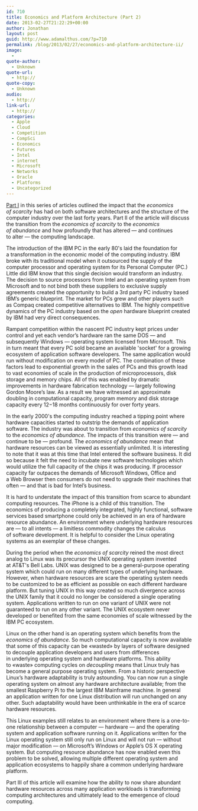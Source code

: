 ```yaml
---
id: 710
title: Economics and Platform Architecture (Part 2)
date: 2013-02-27T21:22:29+00:00
author: Jonathan
layout: post
guid: http://www.adamalthus.com/?p=710
permalink: /blog/2013/02/27/economics-and-platform-architecture-ii/
image:
  -
quote-author:
  - Unknown
quote-url:
  - http://
quote-copy:
  - Unknown
audio:
  - http://
link-url:
  - http://
categories:
  - Apple
  - Cloud
  - Competition
  - CompSci
  - Economics
  - Futures
  - Intel
  - internet
  - Microsoft
  - Networks
  - Oracle
  - Platforms
  - Uncategorized
---
```

[Part I](http://www.adamalthus.com/blog/2013/02/27/economics-and-platform-architecture-i/) in&nbsp;this series of&nbsp;articles outlined the impact that the _economics of&nbsp;scarcity_ has had on&nbsp;both software architectures and the structure of&nbsp;the computer industry over the last forty years. Part&nbsp;II of&nbsp;the article will discuss the transition from the _economics of&nbsp;scarcity_ to&nbsp;the _economics of&nbsp;abundance_ and how profoundly that has altered&nbsp;&mdash; and continues to&nbsp;alter&nbsp;&mdash; the computing landscape.<!--more-->

The introduction of&nbsp;the IBM&nbsp;PC in&nbsp;the early 80's laid the foundation for a&nbsp;transformation in&nbsp;the economic model of&nbsp;the computing industry. IBM broke with its traditional model when it&nbsp;outsourced the supply of&nbsp;the computer processor and operating system for its Personal Computer (PC.) Little did IBM know that this single decision would transform an&nbsp;industry. The decision to&nbsp;source processors from Intel and an&nbsp;operating system from Microsoft and to&nbsp;not bind both these suppliers to&nbsp;exclusive supply agreements created the opportunity to&nbsp;build a&nbsp;3rd party&nbsp;PC industry based IBM&rsquo;s generic blueprint. The market for PCs grew and other players such as&nbsp;Compaq created competitive alternatives to&nbsp;IBM. The highly competitive dynamics of&nbsp;the&nbsp;PC industry based on&nbsp;the _open_ hardware blueprint created by&nbsp;IBM had very direct consequences.

Rampant competition within the nascent&nbsp;PC industry kept prices under control and yet each vendor&rsquo;s hardware ran the same DOS&nbsp;&mdash; and subsequently Windows&nbsp;&mdash; operating system licensed from Microsoft. This in&nbsp;turn meant that every&nbsp;PC sold became an&nbsp;available 'socket' for a&nbsp;growing ecosystem of&nbsp;application software developers. The same application would run without modification on&nbsp;every model of&nbsp;PC. The combination of&nbsp;these factors lead to&nbsp;exponential growth in&nbsp;the sales of&nbsp;PCs and this growth lead to&nbsp;vast economies of&nbsp;scale in&nbsp;the production of&nbsp;microprocessors, disk storage and memory chips. All of&nbsp;this was enabled by&nbsp;dramatic improvements in&nbsp;hardware fabrication technology&nbsp;&mdash; largely following Gordon Moore&rsquo;s law. As&nbsp;a&nbsp;result we&nbsp;have witnessed an&nbsp;approximate doubling in&nbsp;computational capacity, program memory and disk storage capacity every 12&minus;18 months continuously for over forty years.

In&nbsp;the early 2000's the computing industry reached a&nbsp;tipping point where hardware capacities started to&nbsp;outstrip the demands of&nbsp;application software. The industry was about to&nbsp;transition from _economics of&nbsp;scarcity_ to&nbsp;the _economics of&nbsp;abundance._ The impacts of&nbsp;this transition were&nbsp;&mdash; and continue to&nbsp;be&nbsp;&mdash; profound. The _economics of&nbsp;abundance_ mean that hardware resources can be&nbsp;viewed as&nbsp;essentially unlimited. It&nbsp;is&nbsp;interesting to&nbsp;note that it&nbsp;was at&nbsp;this time that Intel entered the software business. It&nbsp;did so&nbsp;because it&nbsp;felt the need to&nbsp;incubate new software technologies which would utilize the full capacity of&nbsp;the chips it&nbsp;was producing. If&nbsp;processor capacity far outpaces the demands of&nbsp;Microsoft Windows, Office and a&nbsp;Web Browser then consumers do&nbsp;not need to&nbsp;upgrade their machines that often&nbsp;&mdash; and that is&nbsp;bad for Intel&rsquo;s business.

It&nbsp;is&nbsp;hard to&nbsp;understate the impact of&nbsp;this transition from scarce to&nbsp;abundant computing resources. The iPhone is&nbsp;a&nbsp;child of&nbsp;this transition. The economics of&nbsp;producing a&nbsp;completely integrated, highly functional, software services based smartphone could only be&nbsp;achieved in&nbsp;an&nbsp;era of&nbsp;hardware resource abundance. An&nbsp;environment where underlying hardware resources are&nbsp;&mdash; to&nbsp;all intents&nbsp;&mdash; a&nbsp;limitless commodity changes the calculus of&nbsp;software development. It&nbsp;is&nbsp;helpful to&nbsp;consider the Linux operating systems as&nbsp;an&nbsp;exemplar of&nbsp;these changes.

During the period when the _economics of&nbsp;scarcity_ reined the most direct analog to&nbsp;Linux was its precursor the UNIX operating system invented at&nbsp;AT&T's Bell Labs. UNIX was designed to&nbsp;be a&nbsp;general-purpose operating system which could run on&nbsp;many different types of&nbsp;underlying hardware. However, when hardware resources are scare the operating system needs to&nbsp;be&nbsp;customized to&nbsp;be&nbsp;as efficient as&nbsp;possible on&nbsp;each different hardware platform. But tuning UNIX in&nbsp;this way created so&nbsp;much divergence across the UNIX family that it&nbsp;could no&nbsp;longer be&nbsp;considered a&nbsp;single operating system. Applications written to&nbsp;run on&nbsp;one variant of&nbsp;UNIX were not guaranteed to&nbsp;run on&nbsp;any other variant. The UNIX ecosystem never developed or&nbsp;benefited from the same economies of&nbsp;scale witnessed by&nbsp;the IBM&nbsp;PC ecosystem.

Linux on&nbsp;the other hand is&nbsp;an&nbsp;operating system which benefits from the _economics of&nbsp;abundance_. So&nbsp;much computational capacity is&nbsp;now available that some of&nbsp;this capacity can be&nbsp;&laquo;wasted&raquo; by&nbsp;layers of&nbsp;software designed to&nbsp;decouple application developers and users from differences in&nbsp;underlying operating system and hardware platforms. This ability to&nbsp;&laquo;waste&raquo; computing cycles on _decoupling_ means that Linux truly has become a&nbsp;general purpose operating system. From a&nbsp;historic perspective Linux&rsquo;s hardware adaptability is&nbsp;truly astounding. You can now run a&nbsp;single operating system on&nbsp;almost any hardware architecture available; from the smallest Raspberry Pi&nbsp;to&nbsp;the largest IBM Mainframe machine. In&nbsp;general an&nbsp;application written for one Linux distribution will run unchanged on&nbsp;any other. Such adaptability would have been unthinkable in&nbsp;the era of&nbsp;scarce hardware resources.

This Linux examples still relates to&nbsp;an&nbsp;environment where there is&nbsp;a&nbsp;one-to-one relationship between a&nbsp;computer&nbsp;&mdash; hardware&nbsp;&mdash; and the operating system and application software running on&nbsp;it. Applications written for the Linux operating system still only run on&nbsp;Linux and will not run&nbsp;&mdash; without major modification&nbsp;&mdash; on&nbsp;Microsoft&rsquo;s Windows or&nbsp;Apple&rsquo;s&nbsp;OS X&nbsp;operating system. But computing resource abundance has now enabled even this problem to&nbsp;be&nbsp;solved, allowing multiple different operating system and application ecosystems to&nbsp;happily share a&nbsp;common underlying hardware platform.

Part III of&nbsp;this article will examine how the ability to&nbsp;now share abundant hardware resources across many application workloads is&nbsp;transforming computing architectures and ultimately lead to&nbsp;the emergence of&nbsp;cloud computing.
